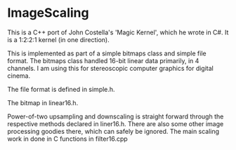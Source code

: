 # ImageScaling
This is a C++ port of John Costella's 'Magic Kernel', which he wrote in C#.  It is a 1:2:2:1 kernel (in one direction).

This is implemented as part of a simple bitmaps class and simple file format.  The bitmaps class handled 16-bit linear data primarily, in 4 channels.  I am using this for stereoscopic computer graphics for digital cinema.

The file format is defined in simple.h.

The bitmap in linear16.h.  

Power-of-two upsampling and downscaling is straight forward through the respective methods declared in liner16.h.  There are also some other image processing goodies there, which can safely be ignored.  The main scaling work in done in C functions in filter16.cpp


